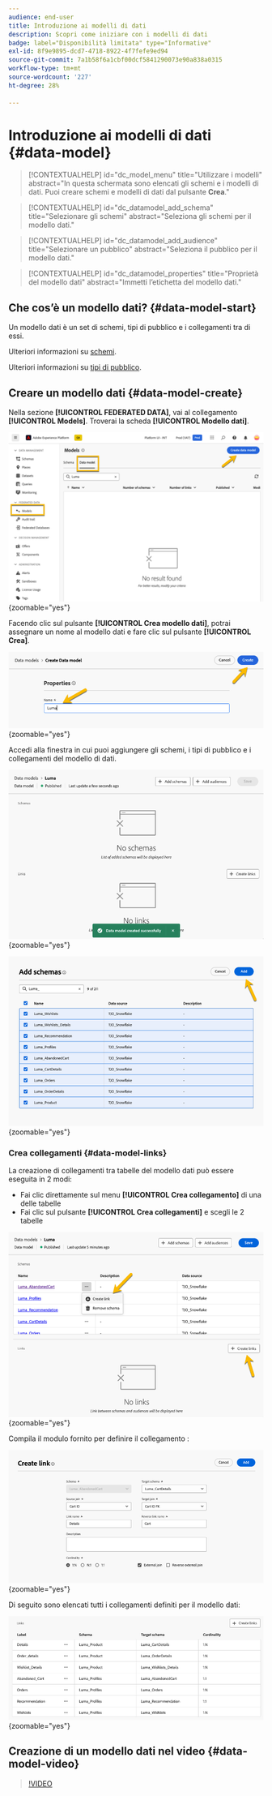 ```yaml
---
audience: end-user
title: Introduzione ai modelli di dati
description: Scopri come iniziare con i modelli di dati
badge: label="Disponibilità limitata" type="Informative"
exl-id: 8f9e9895-dcd7-4718-8922-4f7fefe9ed94
source-git-commit: 7a1b58f6a1cbf00dcf5841290073e90a838a0315
workflow-type: tm+mt
source-wordcount: '227'
ht-degree: 28%

---
```


# Introduzione ai modelli di dati {#data-model}


>[!CONTEXTUALHELP]
>id="dc_model_menu"
>title="Utilizzare i modelli"
>abstract="In questa schermata sono elencati gli schemi e i modelli di dati. Puoi creare schemi e modelli di dati dal pulsante **Crea**."

>[!CONTEXTUALHELP]
>id="dc_datamodel_add_schema"
>title="Selezionare gli schemi"
>abstract="Seleziona gli schemi per il modello dati."


>[!CONTEXTUALHELP]
>id="dc_datamodel_add_audience"
>title="Selezionare un pubblico"
>abstract="Seleziona il pubblico per il modello dati."

>[!CONTEXTUALHELP]
>id="dc_datamodel_properties"
>title="Proprietà del modello dati"
>abstract="Immetti l’etichetta del modello dati."


## Che cos’è un modello dati? {#data-model-start}

Un modello dati è un set di schemi, tipi di pubblico e i collegamenti tra di essi.

Ulteriori informazioni su [schemi](../customer/schemas.md#schema-start).

Ulteriori informazioni su [tipi di pubblico](../start/audiences.md).

## Creare un modello dati {#data-model-create}

Nella sezione **[!UICONTROL FEDERATED DATA]**, vai al collegamento **[!UICONTROL Models]**. Troverai la scheda **[!UICONTROL Modello dati]**.

![](assets/datamodel_create.png){zoomable="yes"}

Facendo clic sul pulsante **[!UICONTROL Crea modello dati]**, potrai assegnare un nome al modello dati e fare clic sul pulsante **[!UICONTROL Crea]**.

![](assets/datamodel_name.png){zoomable="yes"}

Accedi alla finestra in cui puoi aggiungere gli schemi, i tipi di pubblico e i collegamenti del modello di dati.

![](assets/datamodel_created.png){zoomable="yes"}

![](assets/datamodel_schemas.png){zoomable="yes"}

### Crea collegamenti {#data-model-links}

La creazione di collegamenti tra tabelle del modello dati può essere eseguita in 2 modi:

- Fai clic direttamente sul menu **[!UICONTROL Crea collegamento]** di una delle tabelle
- Fai clic sul pulsante **[!UICONTROL Crea collegamenti]** e scegli le 2 tabelle

![](assets/datamodel_createlinks.png){zoomable="yes"}

Compila il modulo fornito per definire il collegamento :

![](assets/datamodel_link.png){zoomable="yes"}

Di seguito sono elencati tutti i collegamenti definiti per il modello dati:

![](assets/datamodel_alllinks.png){zoomable="yes"}

## Creazione di un modello dati nel video {#data-model-video}

>[!VIDEO](https://video.tv.adobe.com/v/3432020)
